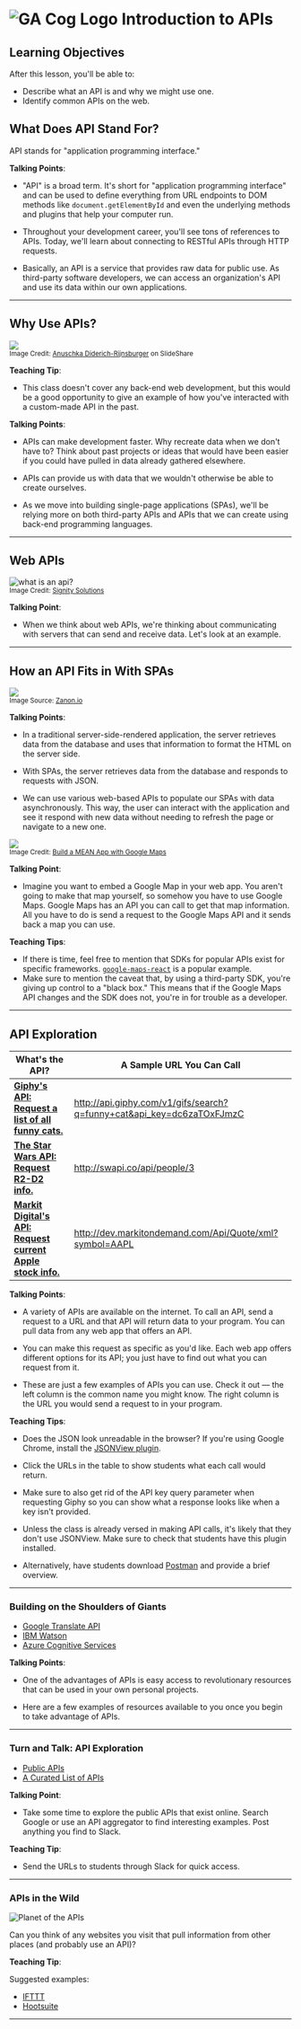 # ![GA Cog Logo](https://ga-dash.s3.amazonaws.com/production/assets/logo-9f88ae6c9c3871690e33280fcf557f33.png) Introduction to APIs

## Learning Objectives

After this lesson, you'll be able to:

- Describe what an API is and why we might use one.
- Identify common APIs on the web.


## What Does API Stand For?

API stands for "application programming interface."

<aside class="notes">

**Talking Points**:

- "API" is a broad term. It's short for "application programming interface" and can be used to define everything from URL endpoints to DOM methods like `document.getElementById` and even the underlying methods and plugins that help your computer run.

- Throughout your development career, you'll see tons of references to APIs. Today, we'll learn about connecting to RESTful APIs through HTTP requests.

- Basically, an API is a service that provides raw data for public use. As third-party software developers, we can access an organization's API and use its data within our own applications.

</aside>

---

## Why Use APIs?

![](./assets/api-diagram.png)<br>
<sup> Image Credit: [Anuschka Diderich-Rijnsburger](https://www.slideshare.net/AnuschkaDiderichRijn?utm_campaign=profiletracking&utm_medium=sssite&utm_source=ssslideview) on SlideShare <sup>

<aside class="notes">

**Teaching Tip**:

- This class doesn't cover any back-end web development, but this would be a good opportunity to give an example of how you've interacted with a custom-made API in the past.

**Talking Points**:

- APIs can make development faster. Why recreate data when we don't have to? Think about past projects or ideas that would have been easier if you could have pulled in data already gathered elsewhere.

- APIs can provide us with data that we wouldn't otherwise be able to create ourselves.

- As we move into building single-page applications (SPAs), we'll be relying more on both third-party APIs and APIs that we can create using back-end programming languages.

</aside>

---

## Web APIs

![what is an api?](./assets/What-is-an-API.png)<br>
<sup> Image Credit: [Signity Solutions](http://www.signitysolutions.com/blog/miscellaneous-posts/what-is-an-apis-and-cms/) <sup>

<aside class="notes">

**Talking Point**:

- When we think about web APIs, we're thinking about communicating with servers that can send and receive data. Let's look at an example.

</aside>

---

## How an API Fits in With SPAs

![](./assets/traditional-page-lifecycle-v2.png)<br>
<sup>Image Source: [Zanon.io](https://zanon.io/posts/angularjs-how-to-create-a-spa-crawlable-and-seo-friendly)<sup>

<aside class="notes">

**Talking Points**:

- In a traditional server-side-rendered application, the server retrieves data from the database and uses that information to format the HTML on the server side. <!-- (Demo https://www.amazon.com). -->

- With SPAs, the server retrieves data from the database and responds to requests with JSON. <!-- (Demo http://www.swapi.co/). -->

- We can use various web-based APIs to populate our SPAs with data asynchronously. This way, the user can interact with the application and see it respond with new data without needing to refresh the page or navigate to a new one. <!-- (demo [/starwars](/starwars)). -->

![](./assets/scotch-mean-example.png) <br>
<sup> Image Credit: [Build a MEAN App with Google Maps](http://www.signitysolutions.com/blog/miscellaneous-posts/what-is-an-apis-and-cms/) <sup>

<aside class="notes">

**Talking Point**:

- Imagine you want to embed a Google Map in your web app. You aren't going to make that map yourself, so somehow you have to use Google Maps. Google Maps has an API you can call to get that map information. All you have to do is send a request to the Google Maps API and it sends back a map you can use.

**Teaching Tips**:

- If there is time, feel free to mention that SDKs for popular APIs exist for specific frameworks. [`google-maps-react`](https://github.com/fullstackreact/google-maps-react) is a popular example.
- Make sure to mention the caveat that, by using a third-party SDK, you're giving up control to a "black box." This means that if the Google Maps API changes and the SDK does not, you're in for trouble as a developer.

</aside>

---

## API Exploration


| What's the API? | A Sample URL You Can Call |
|------|------------|
| **[Giphy's API: Request a list of all funny cats.](https://github.com/Giphy/GiphyAPI)** | http://api.giphy.com/v1/gifs/search?q=funny+cat&api_key=dc6zaTOxFJmzC |
| **[The Star Wars API: Request R2-D2 info.](http://swapi.co/)** | http://swapi.co/api/people/3 |
| **[Markit Digital's API: Request current Apple stock info.](http://dev.markitondemand.com/Api/Quote/xml?symbol=AAPL)** | http://dev.markitondemand.com/Api/Quote/xml?symbol=AAPL

<aside class="notes">

**Talking Points**:

- A variety of APIs are available on the internet. To call an API, send a request to a URL and that API will return data to your program. You can pull data from any web app that offers an API.

- You can make this request as specific as you'd like. Each web app offers different options for its API; you just have to find out what you can request from it.

- These are just a few examples of APIs you can use. Check it out — the left column is the common name you might know. The right column is the URL you would send a request to in your program.


**Teaching Tips**:

- Does the JSON look unreadable in the browser? If you're using Google Chrome, install the [JSONView plugin](https://chrome.google.com/webstore/detail/jsonview/chklaanhfefbnpoihckbnefhakgolnmc?hl=en).

- Click the URLs in the table to show students what each call would return.

- Make sure to also get rid of the API key query parameter when requesting Giphy so you can show what a response looks like when a key isn't provided.

- Unless the class is already versed in making API calls, it's likely that they don't use JSONView. Make sure to check that students have this plugin installed.

- Alternatively, have students download [Postman](https://www.getpostman.com/) and provide a brief overview.

</aside>

---

### Building on the Shoulders of Giants

- [Google Translate API](https://cloud.google.com/translate/)
- [IBM Watson](https://developer.ibm.com/watson/)
- [Azure Cognitive Services](https://azure.microsoft.com/en-us/services/cognitive-services/)

<aside class="notes">

**Talking Points**:

- One of the advantages of APIs is easy access to revolutionary resources that can be used in your own personal projects.

- Here are a few examples of resources available to you once you begin to take advantage of APIs.

</aside>

---

### Turn and Talk: API Exploration

- [Public APIs](https://github.com/abhishekbanthia/Public-APIs)
- [A Curated List of APIs](https://medium.com/@benjamin_libor/a-curated-collection-of-over-150-apis-to-build-great-products-fdcfa0f361bc)

<aside class="notes">

**Talking Point**:

- Take some time to explore the public APIs that exist online. Search Google or use an API aggregator to find interesting examples. Post anything you find to Slack.

**Teaching Tip**:

- Send the URLs to students through Slack for quick access.

</aside>

---

### APIs in the Wild

![Planet of the APIs](./assets/planet-of-the-apis.jpg)

Can you think of any websites you visit that pull information from other places (and probably use an API)?

<aside class="notes">

**Teaching Tip**:

Suggested examples:

- [IFTTT](https://ifttt.com/)
- [Hootsuite](https://hootsuite.com/)

</aside>

---
